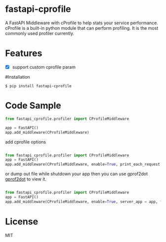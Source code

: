 # fastapi-cprofile

A FastAPI Middleware with cProfile to help stats your service performance. 
cProfile is a built-in python module that can perform profiling. It is the most commonly used profiler currently.

# Features

- [x] support custom cprofile param

#Installation

```buildoutcfg
$ pip install fastapi-cprofile
```


# Code Sample

```python
from fastapi_cprofile.profiler import CProfileMiddleware

app = FastAPI()
app.add_middleware(CProfileMiddleware)
```
add cprofile options

```python

from fastapi_cprofile.profiler import CProfileMiddleware
app = FastAPI()
app.add_middleware(CProfileMiddleware, enable=True, print_each_request = True, strip_dirs = False, sort_by='cumulative')

```
or dump out file while shutdown your app then you can use gprof2dot [gprof2dot](https://github.com/jrfonseca/gprof2dot) to view it.

```python

from fastapi_cprofile.profiler import CProfileMiddleware
app = FastAPI()
app.add_middleware(CProfileMiddleware, enable=True, server_app = app, filename='/tmp/output.pstats', strip_dirs = False, sort_by='cumulative')

```

# License

MIT

